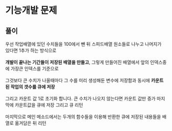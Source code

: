 <h1>기능개발 문제</h1>
<h2>풀이</h2>
우선 작업배열에 있던 수치들을 100에서 뺀 뒤 스피드배열 원소들로 나누고 나머지가 있다면 1추가 하는 방식으로<br><br>
<b>개발이 끝나는 기간들이 저장된 배열을 만들고</b>, 그렇게 만들어진 배열에서 앞의 인덱스중에 가장큰 인덱스를 기준으로 <br><br>
그것보다 큰 수치가 나올때마다 그 수를 미리 생성해둔 변수에 저장함과 동시에 <b>카운트된 작업의 갯수를 큐에 저장</b> <br><br>
그리고 카운트 값 1로 초기화 합니다. 큰 수치가 나오지 않는다면 카운트 값만 증가 마지막에 카운트값을 큐에 저장 그리고 큐 리턴<br><br>
마지막으로 메인 메소드에서는 두개의 함수들을 이용해 반환한 큐에 저장된 내용들을 배열로 옮겨담은 뒤 리턴<br><br>  
